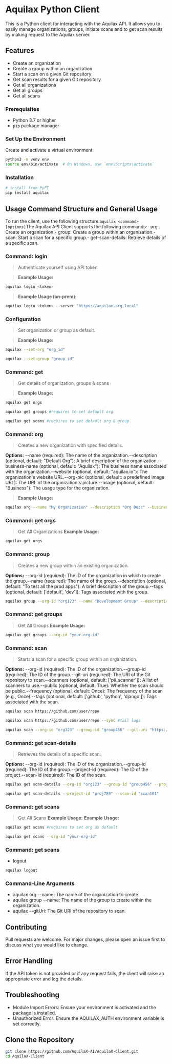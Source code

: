 # Aquilax Python Client

This is a Python client for interacting with the Aquilax API. It allows you to easily manage organizations, groups, initiate scans and to get scan results by making request to the Aquilax server.

## Features

- Create an organization
- Create a group within an organization
- Start a scan on a given Git repository
- Get scan results for a given Git repository
- Get all organizations
- Get all groups
- Get all scans 


### Prerequisites

- Python 3.7 or higher
- `pip` package manager
 
### Set Up the Environment
Create and activate a virtual environment:

``` bash
python3 -m venv env
source env/bin/activate  # On Windows, use `env\Scripts\activate`
```

### Installation
```bash
# install from PyPI
pip install aquilax
```
## Usage Command Structure and General Usage

To run the client, use the following structure:```aquilax <command> [options]```The Aquilax API Client supports the following commands:- org: Create an organization.- group: Create a group within an organization.- scan: Start a scan for a specific group.- get-scan-details: Retrieve details of a specific scan.

### **Command: login**
> Authenticate yourself using API token

> **Example Usage:**
```bash
aquilax login <token>
```
> **Example Usage (on-prem):**
```bash
aquilax login <token> --server "https://aquilax.org.local"
```

### Configuration
> Set organization or group as default.

> **Example Usage:**
```bash
aquilax --set-org "org_id"
```
```bash
aquilax --set-group "group_id"
```
### **Command: get**
> Get details of organization, groups & scans

> **Example Usage:**
```bash
aquilax get orgs
```
```bash
aquilax get groups #requires to set default org
```
```bash
aquilax get scans #requires to set default org & group
```

### **Command: org**
> Creates a new organization with specified details.

**Options**: --name (required): The name of the organization.--description (optional, default: "Default Org"): A brief description of the organization.--business-name (optional, default: "Aquilax"): The business name associated with the organization.--website (optional, default: "aquilax.io"): The organization's website URL.--org-pic (optional, default: a predefined image URL): The URL of the organization's picture.--usage (optional, default: "Business"): The usage type for the organization.

> **Example Usage:**
```bash
aquilax org --name "My Organization" --description "Org Desc" --business-name "Tech" --website "test.com" --usage "Business"
```

### **Command: get orgs**
> Get All Organizations
**Example Usage:**
```bash
aquilax get orgs
```

### **Command: group**
> Creates a new group within an existing organization.

**Options:** --org-id (required): The ID of the organization in which to create the group.--name (required): The name of the group.--description (optional, default: "To test all the prod apps"): A brief description of the group.--tags (optional, default: ['default', 'dev']): Tags associated with the group.

```bash
aquilax group --org-id "org123" --name "Development Group" --description "Group for devs" --tags "dev" "team"
```

### **Command: get groups**
> Get All Groups
**Example Usage:**
```bash
aquilax get groups --org-id "your-org-id"
```

### **Command: scan**
> Starts a scan for a specific group within an organization.

**Options:** --org-id (required): The ID of the organization.--group-id (required): The ID of the group.--git-uri (required): The URI of the Git repository to scan.--scanners (optional, default: ['pii_scanner']): A list of scanners to use.--public (optional, default: True): Whether the scan should be public.--frequency (optional, default: Once): The frequency of the scan (e.g., Once).--tags (optional, default: ['github', 'python', 'django']): Tags associated with the scan.

```bash
aquilax scan https://github.com/user/repo
```

```bash
aquilax scan https://github.com/user/repo --sync #tail logs
```

```bash
aquilax scan --org-id "org123" --group-id "group456" --git-uri "https://github.com/user/repo" --scanners "sast_scanner" "iac_scanner" --public True --frequency Once --tags "security" "audit"
```

### **Command: get scan-details**
> Retrieves the details of a specific scan.

**Options:** --org-id (required): The ID of the organization.--group-id (required): The ID of the group.--project-id (required): The ID of the project.--scan-id (required): The ID of the scan.
```bash
aquilax get scan-details --org-id "org123" --group-id "group456" --project-id "proj789" --scan-id "scan101"
```

```bash
aquilax get scan-details --project-id "proj789" --scan-id "scan101"
```

### **Command: get scans**
> Get All Scans
**Example Usage:**
**Example Usage:**
```bash
aquilax get scans #requires to set org as default
```
```bash
aquilax get scans --org-id "your-org-id"
```

### **Command: get scans**
- logout
```bash
aquilax logout
```

### Command-Line Arguments
- aquilax org --name: The name of the organization to create.
- aquilax group --name: The name of the group to create within the organization.
- aquilax --gitUri: The Git URI of the repository to scan.

## Contributing
Pull requests are welcome. For major changes, please open an issue first to discuss what you would like to change.

## Error Handling
If the API token is not provided or if any request fails, the client will raise an appropriate error and log the details.

## Troubleshooting
- Module Import Errors: Ensure your environment is activated and the package is installed.
- Unauthorized Error: Ensure the AQUILAX_AUTH environment variable is set correctly.

## Clone the Repository

```bash
git clone https://github.com/AquilaX-AI/AquilaX-Client.git
cd AquilaX-Client
```
